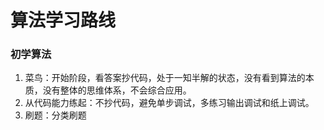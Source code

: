 # 算法学习路线

### 初学算法

1. 菜鸟：开始阶段，看答案抄代码，处于一知半解的状态，没有看到算法的本质，没有整体的思维体系，不会综合应用。
2. 从代码能力练起：不抄代码，避免单步调试，多练习输出调试和纸上调试。
3. 刷题：分类刷题